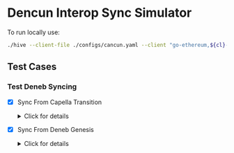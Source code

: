 # Dencun Interop Sync Simulator

To run locally use:

```bash
./hive --client-file ./configs/cancun.yaml --client "go-ethereum,${cl}-bn,${cl}-vc" --sim eth2/dencun --sim.limit "eth2-deneb-sync/"
```

## Test Cases

### Test Deneb Syncing

* [x] Sync From Capella Transition
  <details>
  <summary>Click for details</summary>
  
  - Start two validating nodes that begin on Capella/Shanghai genesis
  - Deneb/Cancun transition occurs on Epoch 1
  - Total of 128 Validators, 64 for each validating node
  - Wait for Deneb fork and start sending blob transactions to the Execution client
  - Wait one more epoch for the chain to progress and include blobs
  - Start a third client with the first two validating nodes as bootnodes
  - Wait for the third client to reach the head of the canonical chain
  - Verify on the consensus client on the synced client that:
    - For each blob transaction on the execution chain, the blob sidecars are available for the
      beacon block at the same height
    - The beacon block lists the correct commitments for each blob
    - The blob sidecars and kzg commitments match on each block for the synced client
  
  </details>

* [x] Sync From Deneb Genesis
  <details>
  <summary>Click for details</summary>
  
  - Start two validating nodes that begin on Deneb genesis
  - Total of 128 Validators, 64 for each validating node
  - Start sending blob transactions to the Execution client
  - Wait one epoch for the chain to progress and include blobs
  - Start a third client with the first two validating nodes as bootnodes
  - Wait for the third client to reach the head of the canonical chain
  - Verify on the consensus client on the synced client that:
    - For each blob transaction on the execution chain, the blob sidecars are available for the
      beacon block at the same height
    - The beacon block lists the correct commitments for each blob
    - The blob sidecars and kzg commitments match on each block for the synced client
  
  </details>

